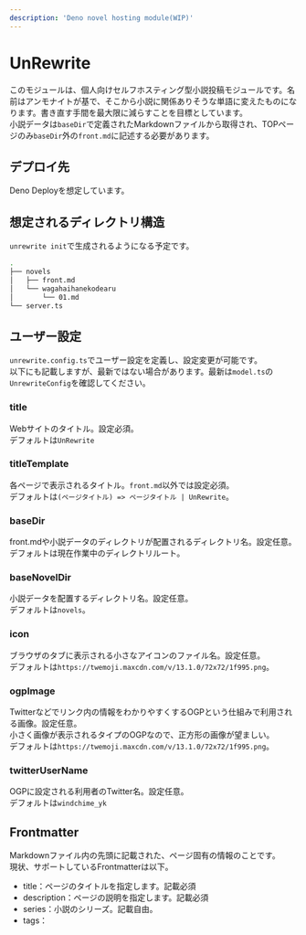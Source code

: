 ```yaml
---
description: 'Deno novel hosting module(WIP)'
---
```


# UnRewrite
このモジュールは、個人向けセルフホスティング型小説投稿モジュールです。名前はアンモナイトが基で、そこから小説に関係ありそうな単語に変えたものになります。書き直す手間を最大限に減らすことを目標としています。  
小説データは`baseDir`で定義されたMarkdownファイルから取得され、TOPページのみ`baseDir`外の`front.md`に記述する必要があります。

## デプロイ先
Deno Deployを想定しています。

## 想定されるディレクトリ構造
`unrewrite init`で生成されるようになる予定です。
``` zsh
.
├── novels
│   ├── front.md
│   └── wagahaihanekodearu
│       └── 01.md
└── server.ts
```

## ユーザー設定
`unrewrite.config.ts`でユーザー設定を定義し、設定変更が可能です。  
以下にも記載しますが、最新ではない場合があります。最新は`model.ts`の`UnrewriteConfig`を確認してください。

### title
Webサイトのタイトル。設定必須。  
デフォルトは`UnRewrite`

### titleTemplate
各ページで表示されるタイトル。`front.md`以外では設定必須。  
デフォルトは`(ページタイトル) => ページタイトル | UnRewrite`。

### baseDir
front.mdや小説データのディレクトリが配置されるディレクトリ名。設定任意。  
デフォルトは現在作業中のディレクトリルート。

### baseNovelDir
小説データを配置するディレクトリ名。設定任意。  
デフォルトは`novels`。

### icon
ブラウザのタブに表示される小さなアイコンのファイル名。設定任意。  
デフォルトは`https://twemoji.maxcdn.com/v/13.1.0/72x72/1f995.png`。

### ogpImage
Twitterなどでリンク内の情報をわかりやすくするOGPという仕組みで利用される画像。設定任意。  
小さく画像が表示されるタイプのOGPなので、正方形の画像が望ましい。  
デフォルトは`https://twemoji.maxcdn.com/v/13.1.0/72x72/1f995.png`。

### twitterUserName
OGPに設定される利用者のTwitter名。設定任意。  
デフォルトは`windchime_yk`

## Frontmatter
Markdownファイル内の先頭に記載された、ページ固有の情報のことです。  
現状、サポートしているFrontmatterは以下。

- title：ページのタイトルを指定します。記載必須
- description：ページの説明を指定します。記載必須
- series：小説のシリーズ。記載自由。
- tags：
